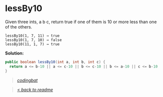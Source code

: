 # lessBy10

Given three ints, a b c, return true if one of them is 10 or more less than one of the others.

```
lessBy10(1, 7, 11) → true
lessBy10(1, 7, 10) → false
lessBy10(11, 1, 7) → true
```

**Solution:**

```java
public boolean lessBy10(int a, int b, int c) {
  return a <= b-10 || a <= c-10 || b <= c-10 || b <= a-10 || c <= b-10;
}
```

> _[codingbat](http://codingbat.com/prob/p179196)_

> [< _back to readme_](FINDREPLACEREADME)